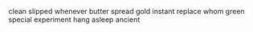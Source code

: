 clean slipped whenever butter spread gold instant replace whom green special experiment hang asleep ancient